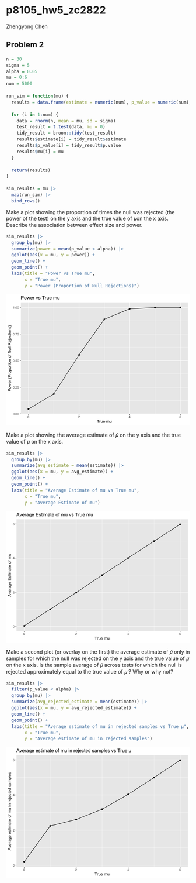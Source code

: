 p8105_hw5_zc2822
================
Zhengyong Chen

## Problem 2

``` r
n = 30
sigma = 5
alpha = 0.05
mu = 0:6
num = 5000

run_sim = function(mu) {
  results = data.frame(estimate = numeric(num), p_value = numeric(num), mu = numeric(num))
  
  for (i in 1:num) {
    data = rnorm(n, mean = mu, sd = sigma)
    test_result = t.test(data, mu = 0) 
    tidy_result = broom::tidy(test_result)
    results$estimate[i] = tidy_result$estimate
    results$p_value[i] = tidy_result$p.value
    results$mu[i] = mu
  }
  
  return(results)
}

sim_results = mu |> 
  map(run_sim) |> 
  bind_rows()
```

Make a plot showing the proportion of times the null was rejected (the
power of the test) on the y axis and the true value of 𝜇on the x axis.
Describe the association between effect size and power.

``` r
sim_results |> 
  group_by(mu) |> 
  summarize(power = mean(p_value < alpha)) |> 
  ggplot(aes(x = mu, y = power)) +
  geom_line() +
  geom_point() +
  labs(title = "Power vs True mu",
       x = "True mu",
       y = "Power (Proportion of Null Rejections)")
```

![](p8105_hw5_zc2822_files/figure-gfm/unnamed-chunk-2-1.png)<!-- -->

Make a plot showing the average estimate of 𝜇̂ on the y axis and the true
value of 𝜇 on the x axis.

``` r
sim_results |> 
  group_by(mu) |> 
  summarize(avg_estimate = mean(estimate)) |> 
  ggplot(aes(x = mu, y = avg_estimate)) +
  geom_line() +
  geom_point() +
  labs(title = "Average Estimate of mu vs True mu",
       x = "True mu",
       y = "Average Estimate of mu")
```

![](p8105_hw5_zc2822_files/figure-gfm/unnamed-chunk-3-1.png)<!-- -->

Make a second plot (or overlay on the first) the average estimate of 𝜇̂
only in samples for which the null was rejected on the y axis and the
true value of 𝜇 on the x axis. Is the sample average of 𝜇̂ across tests
for which the null is rejected approximately equal to the true value of
𝜇 ? Why or why not?

``` r
sim_results |> 
  filter(p_value < alpha) |> 
  group_by(mu) |> 
  summarize(avg_rejected_estimate = mean(estimate)) |> 
  ggplot(aes(x = mu, y = avg_rejected_estimate)) +
  geom_line() +
  geom_point() +
  labs(title = "Average estimate of mu in rejected samples vs True μ",
       x = "True mu",
       y = "Average estimate of mu in rejected samples")
```

![](p8105_hw5_zc2822_files/figure-gfm/unnamed-chunk-4-1.png)<!-- -->

